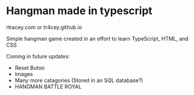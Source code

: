 # Hangman made in typescript
rtracey.com or tr4cey.github.io

Simple hangman game created in an effort to learn TypeScript, HTML, and CSS

Coming in future updates:
- Reset Buton
- Images
- Many more catagories (Stored in an SQL database?)
- HANGMAN BATTLE ROYAL
